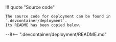 !!! quote "Source code"

    The source code for deployment can be found in `.devcontainer/deployment`.
    Its README has been copied below.

--8<-- ".devcontainer/deployment/README.md"

